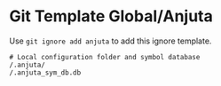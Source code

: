 Git Template Global/Anjuta
===

Use `git ignore add anjuta` to add this ignore template.

```
# Local configuration folder and symbol database
/.anjuta/
/.anjuta_sym_db.db
```
